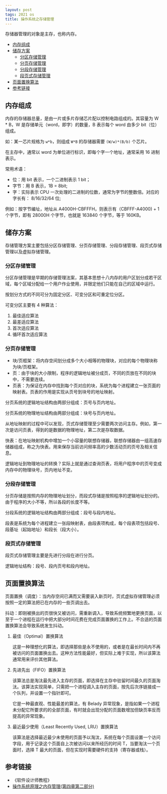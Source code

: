 ```yaml
---
layout: post
tags: 2021 os
title: 操作系统之存储管理
---
```


存储器管理的对象是主存，也称内存。

<!-- vim-markdown-toc GFM -->

- [内存组成](#内存组成)
- [储存方案](#储存方案)
  - [分区存储管理](#分区存储管理)
  - [分页存储管理](#分页存储管理)
  - [分段存储管理](#分段存储管理)
  - [段页式存储管理](#段页式存储管理)
- [页面置换算法](#页面置换算法)
- [参考链接](#参考链接)

<!-- vim-markdown-toc -->

## 内存组成

内存的存储器总量，是由一片或多片存储芯片配以控制电路组成的。其容量为 W * B，W 是存储单元（word，即字）的数量，B 表示每个 word 由多少 bit（位）组成。

如：某一芯片规格为 `w*b`，则组成 `W*B` 的存储器需要 `(W/w)*(B/b)` 个芯片。

在主存中，通常以 word 为单位进行标识，即每个字一个地址，通常采用 16 进制表示。

常用术语：

- 位：用 bit 表示，一个二进制表示 1 bit；
- 字节：用 B 表示，1B = 8bit;
- 字：实际表示 CPU 一次处理的二进制的位数，通常为字节的整数倍。对应的字长有： 8/16/32/64 位;

例如：按字节编址，地址从 A4000H-CBFFFH，则表示有（CBFFF-A4000) + 1 个字节，即有 28000H 个字节，也就是 163840 个字节，等于 160KB。

## 储存方案

存储管理方案主要包括分区存储管理、分页存储管理、分段存储管理、段页式存储管理以及虚拟存储管理。

### 分区存储管理

分区存储管理是早期的存储管理法案，其基本思想十八内存的用户区划分成若干区域，每个区域分配给一个用户作业使用，并限定他们只能在自己的区域中运行。

按划分方式的不同可分为固定分区、可变分区和可重定位分区。

可变分区主要有 4 种算法：

1. 最佳适应算法
2. 最差适应算法
3. 首次适应算法
4. 循环首次适应算法

### 分页存储管理

- 块/页框架：将内存空间划分成多个大小相等的物理块，对应的每个物理块称为块/页框架。
- 页：由于块的大小限制，程序的逻辑地址被分成页，不同的页放在不同的块中，不需要连续。
- 页表：为保证在内存中找到每个页对应的块，系统为每个进程建立一张页面的映射表。页表的作用是实现从页号到块号的地址映射。

分页系统的逻辑地址结构由两部分组成：页号与页内地址。

分页系统的物理地址结构由两部分组成：块号与页内地址。

从地址映射的过程中可以发现，页式存储管理至少需要两次访问主存。例如，第一次是访问页表，得到的是数据的物理地址，第二次是存取数据。

快表：在地址映射机构中增加一个小容量的联想存储器，联想存储器由一组高速存储器组成，称之为快表。用来保存当前访问频率高的少数活动页的页号及相关信息。

逻辑地址到物理地址的转换？实际上就是通过查询页表，将用户程序中的页号变成内存中的物理块号，页内地址不变。

### 分段存储管理

分页存储是按照内存的物理地址划分，而段式存储是按照程序的逻辑地址划分的。由于程序的大小不等，所以各段的长度不等。

分段系统的逻辑地址结构由两部分组成：段号与段内地址。

段表是系统为每个进程建立一张段映射表，由段表项构成，每个段表项包括段号、段基址（起始地址）和段长（段大小）。

### 段页式存储管理

段页式存储管理主要是先进行分段在进行分页。

逻辑地址结构：段号、段内页号和段内地址。

## 页面置换算法

页面置换（调度）：当内存空间已满而又需要装入新页时，页式虚拟存储管理必须按照一定的算法把已在内存的一些页调出去。

抖动：即刚被换出的页很快又被访问，需重新调入，导致系统频繁地更换页面，以至于一个进程在运行中把大部分时间花费在完成页面置换的工作上。不合适的页面置换算法会导致系统发生抖动。

1. 最佳（Optimal）置换算法

   这是一种理想化的算法，即选择那些是永不使用的，或者是在最长时间内不再被访问的页面置换出去。这种方法性能最好，但实际上难于实现，所以该算法通常用来评价其他算法。

2. 先进先出（FIFO）置换算法

   该算法总是淘汰最先进入主存的页面，即选择在主存中驻留时间最久的页面淘汰。该算法实现简单，只需把一个进程调入主存的页面，按先后次序链接成一个队列，并设置一个指针即可。

   它是一种最直观、性能最差的算法，有 Belady 异常现象，是指如果一个进程未分配它所要求的的全部页面，有时就会出现分配的页面数增加但缺页率反而提高的异常现象。

3. 最近最少使用（Least Recently Used, LRU）置换算法

   该算法是选择最近最少未使用的页面予以淘汰，系统在每个页面设置一个访问字段，用于记录这个页面自上次被访问以来所经历的时间 T，当要淘汰一个页面时，选择 T 最大的页面，但在实现时需要硬件的支持（寄存器或栈）。

## 参考链接

- 《软件设计师教程》
- [操作系统原理之内存管理(第四章第二部分)](https://www.cnblogs.com/jalja/p/11455440.html)

